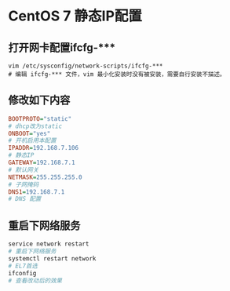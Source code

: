 # CentOS 7 静态IP配置

## 打开网卡配置ifcfg-***

```shell
vim /etc/sysconfig/network-scripts/ifcfg-***
# 编辑 ifcfg-*** 文件，vim 最小化安装时没有被安装，需要自行安装不描述。
```

## 修改如下内容

```ini
BOOTPROTO="static"
# dhcp改为static
ONBOOT="yes"
# 开机启用本配置
IPADDR=192.168.7.106
# 静态IP
GATEWAY=192.168.7.1
# 默认网关
NETMASK=255.255.255.0
# 子网掩码
DNS1=192.168.7.1
# DNS 配置
```

## 重启下网络服务

```sh
service network restart
# 重启下网络服务
systemctl restart network
# EL7首选
ifconfig
# 查看改动后的效果
```